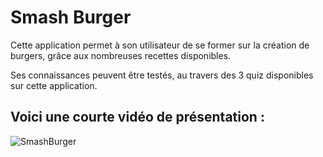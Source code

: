 # Smash Burger

Cette application permet à son utilisateur de se former sur la création de burgers, grâce aux nombreuses recettes disponibles.

Ses connaissances peuvent être testés, au travers des 3 quiz disponibles sur cette application.

## Voici une courte vidéo de présentation : 

![SmashBurger](https://user-images.githubusercontent.com/91066652/231247971-2423724d-4197-486e-966b-7e7808a1a663.gif)
